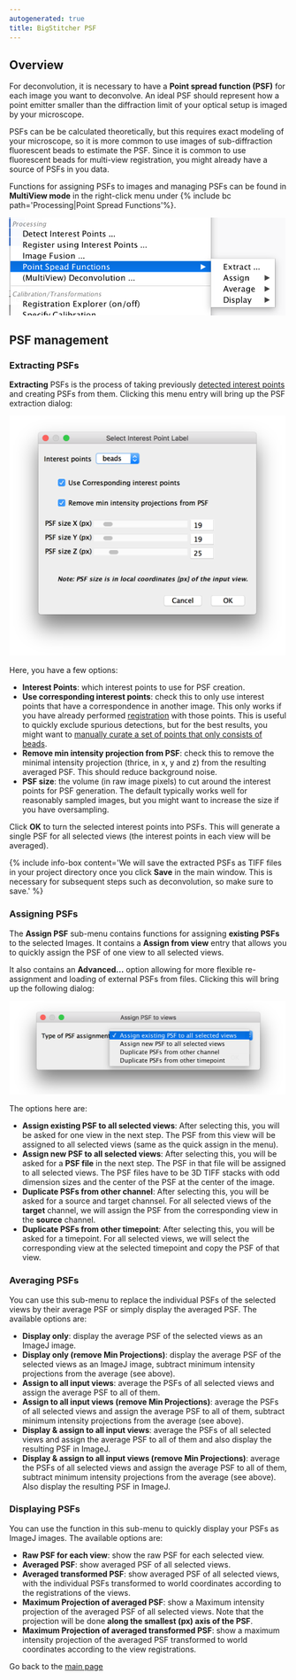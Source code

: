 ```yaml
---
autogenerated: true
title: BigStitcher PSF
---
```


## Overview

For deconvolution, it is necessary to have a **Point spread function (PSF)** for each image you want to deconvolve. An ideal PSF should represent how a point emitter smaller than the diffraction limit of your optical setup is imaged by your microscope.

PSFs can be be calculated theoretically, but this requires exact modeling of your microscope, so it is more common to use images of sub-diffraction fluorescent beads to estimate the PSF. Since it is common to use fluorescent beads for multi-view registration, you might already have a source of PSFs in you data.

Functions for assigning PSFs to images and managing PSFs can be found in **MultiView mode** in the right-click menu under {% include bc path='Processing|Point Spread Functions'%}.

<img src="/media/BigStitcher psf menu.png" width="500"/>

## PSF management

### Extracting PSFs

**Extracting** PSFs is the process of taking previously [detected interest points](/plugins/bigstitcher/interest-points) and creating PSFs from them. Clicking this menu entry will bring up the PSF extraction dialog:

<img src="/media/BigStitcher psf extraction.png" width="500"/>

Here, you have a few options:

-   **Interest Points**: which interest points to use for PSF creation.
-   **Use corresponding interest points**: check this to only use interest points that have a correspondence in another image. This only works if you have already performed [registration](/plugins/bigstitcher/registration) with those points. This is useful to quickly exclude spurious detections, but for the best results, you might want to [manually curate a set of points that only consists of beads](/plugins/bigstitcher/interest-point-management#remove-interactively).
-   **Remove min intensity projection from PSF**: check this to remove the minimal intensity projection (thrice, in x, y and z) from the resulting averaged PSF. This should reduce background noise.
-   **PSF size**: the volume (in raw image pixels) to cut around the interest points for PSF generation. The default typically works well for reasonably sampled images, but you might want to increase the size if you have oversampling.

Click **OK** to turn the selected interest points into PSFs. This will generate a single PSF for all selected views (the interest points in each view will be averaged).

{% include info-box content='We will save the extracted PSFs as TIFF files in your project directory once you click **Save** in the main window. This is necessary for subsequent steps such as deconvolution, so make sure to save.' %}

### Assigning PSFs

The **Assign PSF** sub-menu contains functions for assigning **existing PSFs** to the selected Images. It contains a **Assign from view** entry that allows you to quickly assign the PSF of one view to all selected views.

It also contains an **Advanced...** option allowing for more flexible re-assignment and loading of external PSFs from files. Clicking this will bring up the following dialog:

<img src="/media/BigStitcher psf assignment advanced.png" width="500"/>

The options here are:

-   **Assign existing PSF to all selected views**: After selecting this, you will be asked for one view in the next step. The PSF from this view will be assigned to all selected views (same as the quick assign in the menu).
-   **Assign new PSF to all selected views**: After selecting this, you will be asked for a **PSF file** in the next step. The PSF in that file will be assigned to all selected views. The PSF files have to be 3D TIFF stacks with odd dimension sizes and the center of the PSF at the center of the image.
-   **Duplicate PSFs from other channel**: After selecting this, you will be asked for a source and target channsel. For all selected views of the **target** channel, we will assign the PSF from the corresponding view in the **source** channel.
-   **Duplicate PSFs from other timepoint**: After selecting this, you will be asked for a timepoint. For all selected views, we will select the corresponding view at the selected timepoint and copy the PSF of that view.

### Averaging PSFs

You can use this sub-menu to replace the individual PSFs of the selected views by their average PSF or simply display the averaged PSF. The available options are:

-   **Display only**: display the average PSF of the selected views as an ImageJ image.
-   **Display only (remove Min Projections)**: display the average PSF of the selected views as an ImageJ image, subtract minimum intensity projections from the average (see above).
-   **Assign to all input views**: average the PSFs of all selected views and assign the average PSF to all of them.
-   **Assign to all input views (remove Min Projections)**: average the PSFs of all selected views and assign the average PSF to all of them, subtract minimum intensity projections from the average (see above).
-   **Display & assign to all input views**: average the PSFs of all selected views and assign the average PSF to all of them and also display the resulting PSF in ImageJ.
-   **Display & assign to all input views (remove Min Projections)**: average the PSFs of all selected views and assign the average PSF to all of them, subtract minimum intensity projections from the average (see above). Also display the resulting PSF in ImageJ.

### Displaying PSFs

You can use the function in this sub-menu to quickly display your PSFs as ImageJ images. The available options are:

-   **Raw PSF for each view**: show the raw PSF for each selected view.
-   **Averaged PSF**: show averaged PSF of all selected views.
-   **Averaged transformed PSF**: show averaged PSF of all selected views, with the individual PSFs transformed to world coordinates according to the registrations of the views.
-   **Maximum Projection of averaged PSF**: show a Maximum intensity projection of the averaged PSF of all selected views. Note that the projection will be done **along the smallest (px) axis of the PSF**.
-   **Maximum Projection of averaged transformed PSF**: show a maximum intensity projection of the averaged PSF transformed to world coordinates according to the view registrations.

Go back to the [main page](/plugins/bigstitcher#documentation)
